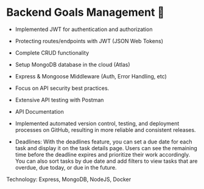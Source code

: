 # Backend Goals Management 🎯

* Implemented JWT for authentication and authorization

* Protecting routes/endpoints with JWT (JSON Web Tokens)

* Complete CRUD functionality

* Setup MongoDB database in the cloud (Atlas)

* Express & Mongoose Middleware (Auth, Error Handling, etc)

* Focus on  API security best practices.

* Extensive API testing with Postman

* API Documentation

* Implemented automated version control, testing, and deployment processes on GitHub, resulting in more reliable and consistent releases.

* Deadlines: With the deadlines feature, you can set a due date for each task and display it on the task details page. Users can see the remaining time before the deadline expires and prioritize their work accordingly. You can also sort tasks by due date and add filters to view tasks that are overdue, due today, or due in the future.

Technology: Express, MongoDB, NodeJS, Docker
